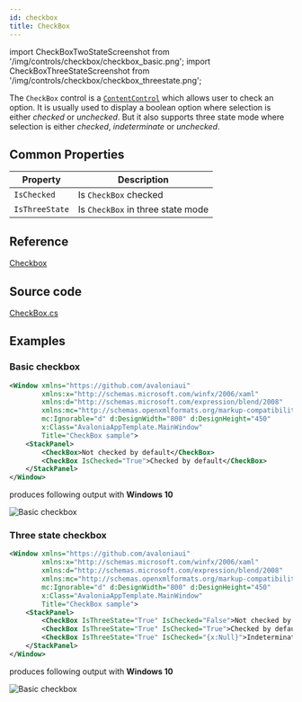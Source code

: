 ```yaml
---
id: checkbox
title: CheckBox
---
```


import CheckBoxTwoStateScreenshot from '/img/controls/checkbox/checkbox_basic.png';
import CheckBoxThreeStateScreenshot from '/img/controls/checkbox/checkbox_threestate.png';

The `CheckBox` control is a [`ContentControl`](../controls/contentcontrol) which allows user to check an option. It is usually used to display a boolean option where selection is either _checked_ or _unchecked_. But it also supports three state mode where selection is either _checked_, _indeterminate_ or _unchecked_.

## Common Properties

| Property       | Description                       |
| -------------- | --------------------------------- |
| `IsChecked`    | Is `CheckBox` checked             |
| `IsThreeState` | Is `CheckBox` in three state mode |

## Reference

[Checkbox](http://reference.avaloniaui.net/api/Avalonia.Controls/CheckBox/)

## Source code

[CheckBox.cs](https://github.com/AvaloniaUI/Avalonia/blob/master/src/Avalonia.Controls/CheckBox.cs)

## Examples

### Basic checkbox

```xml
<Window xmlns="https://github.com/avaloniaui"
        xmlns:x="http://schemas.microsoft.com/winfx/2006/xaml"
        xmlns:d="http://schemas.microsoft.com/expression/blend/2008"
        xmlns:mc="http://schemas.openxmlformats.org/markup-compatibility/2006"
        mc:Ignorable="d" d:DesignWidth="800" d:DesignHeight="450"
        x:Class="AvaloniaAppTemplate.MainWindow"
        Title="CheckBox sample">
    <StackPanel>
        <CheckBox>Not checked by default</CheckBox>
        <CheckBox IsChecked="True">Checked by default</CheckBox>
    </StackPanel>
</Window>
```

produces following output with **Windows 10**

<img className="center" src={CheckBoxTwoStateScreenshot} alt="Basic checkbox" />

### Three state checkbox

```xml
<Window xmlns="https://github.com/avaloniaui"
        xmlns:x="http://schemas.microsoft.com/winfx/2006/xaml"
        xmlns:d="http://schemas.microsoft.com/expression/blend/2008"
        xmlns:mc="http://schemas.openxmlformats.org/markup-compatibility/2006"
        mc:Ignorable="d" d:DesignWidth="800" d:DesignHeight="450"
        x:Class="AvaloniaAppTemplate.MainWindow"
        Title="CheckBox sample">
    <StackPanel>
        <CheckBox IsThreeState="True" IsChecked="False">Not checked by default</CheckBox>
        <CheckBox IsThreeState="True" IsChecked="True">Checked by default</CheckBox>
        <CheckBox IsThreeState="True" IsChecked="{x:Null}">Indeterminate by default</CheckBox>
    </StackPanel>
</Window>
```

produces following output with **Windows 10**

<img className="center" src={CheckBoxThreeStateScreenshot} alt="Basic checkbox" />
